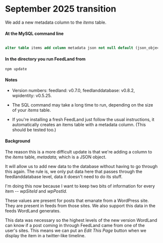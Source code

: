 # September 2025 transition

We add a new metadata column to the <i>items</i> table.

#### At the MySQL command line

```sql

alter table items add column metadata json not null default (json_object());

```

#### In the directory you run FeedLand from 

`npm update`

#### Notes

* Version numbers: feedland: v0.7.0, feedlanddatabase: v0.8.2, wpidentity: v0.5.25.

* The SQL command may take a long time to run, depending on the size of your <i>items</i> table.

* If you're installing a fresh FeedLand just follow the usual instructions, it automatically creates an items table with a metadata column. (This should be tested too.)

#### Background

<p>The reason this is a more difficult update is that we're adding a column to the <i>items</i> table, <i>metadata,</i> which is a JSON object. 

<p>It will allow us to add new data to the database without having to go through this again. The rule is, we only put data here that passes through the feedlanddatabase level, data it doesn't need to do its stuff.

<p>I'm doing this now because I want to keep two bits of information for every item -- <i>wpSiteId</i> and <i>wpPostId. </i>

<p>These values are present for posts that emanate from a WordPress site. They are present in feeds from those sites. We also support this data in the feeds WordLand generates. 

<p>This data was necessary so the highest levels of the new version WordLand can know if a post coming in through FeedLand came from one of the user's sites. This means we can put an <i>Edit This Page</i> button when we display the item in a twitter-like timeline. 

